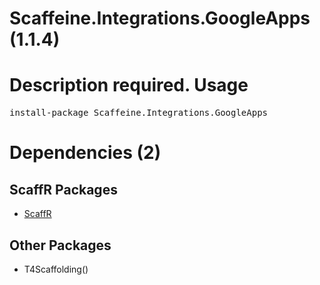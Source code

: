 ﻿Scaffeine.Integrations.GoogleApps (1.1.4)
======
Description required.
Usage
======
<pre>install-package Scaffeine.Integrations.GoogleApps</pre>
Dependencies (2)
=====

ScaffR Packages
------
* [ScaffR](https://github.com/wcpro/ScaffR/tree/master/src/ScaffR)

Other Packages
------
* T4Scaffolding()
